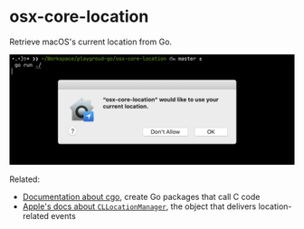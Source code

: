 # osx-core-location

Retrieve macOS's current location from Go.

![screenshot](./screenshot.png)

Related:
- [Documentation about cgo](https://golang.org/cmd/cgo), create Go packages that call C code
- [Apple's docs about `CLLocationManager`](https://developer.apple.com/documentation/corelocation/cllocationmanager?language=objc), the object that delivers location-related events